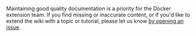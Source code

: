 Maintaining good quality documentation is a priority for the Docker extension team. If you find missing or inaccurate content, or if you'd like to extend the wiki with a topic or tutorial, please let us know [by opening an issue](https://github.com/microsoft/vscode-docker/issues).